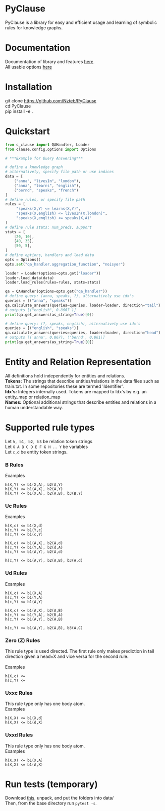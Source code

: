 PyClause
==============
PyClause is a library for easy and efficient usage and learning of symbolic rules for knowledge graphs.

# Documentation
Documentation of library and features [here](https://pyclause.readthedocs.io/en/latest/index.html). <br>
All usable options [here](config-default.yaml) 


# Installation
git clone https://github.com/Nzteb/PyClause \
cd PyClause \
pip install -e .

# Quickstart
```python
from c_clause import QAHandler, Loader
from clause.config.options import Options

# ***Example for Query Answering***

# define a knowledge graph
# alternatively, specify file path or use indices
data = [
    ("anna", "livesIn", "london"),
    ("anna", "learns", "english"),
    ("bernd", "speaks", "french")
]
# define rules, or specify file path
rules = [
     "speaks(X,Y) <= learns(X,Y)",
     "speaks(X,english) <= livesIn(X,london)",
     "speaks(X,english) <= speaks(X,A)"
]
# define rule stats: num_preds, support
stats = [
    [20, 10],
    [40, 35],
    [50, 5],
]
# define options, handlers and load data
opts = Options()
opts.set("qa_handler.aggregation_function", "noisyor")

loader = Loader(options=opts.get("loader"))
loader.load_data(data)
loader.load_rules(rules=rules, stats=stats)

qa = QAHandler(options=opts.get("qa_handler"))
# define query: (anna, speaks, ?), alternatively use idx's
queries = [("anna", "speaks")]
qa.calculate_answers(queries=queries, loader=loader, direction="tail")
# outputs [("english", 0.8667 )] 
print(qa.get_answers(as_string=True)[0])

# define query: (?, speaks, english), alternatively use idx's
queries = [("english", "speaks")]
qa.calculate_answers(queries=queries, loader=loader, direction="head")
# outputs [('anna', 0.867), ('bernd', 0.001)] 
print(qa.get_answers(as_string=True)[0])

```


# Entity and Relation Representation

All definitions hold independently for entities and relations. <br>
<strong>Tokens:</strong> The strings that describe entities/relations in the data files such as train.txt. In some repositories these are termed 'Identifier'. <br>
<strong>Idx's:</strong> Integers internally used. Tokens are mapped to Idx's by e.g. an entity_map or relation_map <br>
<strong>Names:</strong> Optional additional strings that describe entities and relations in a human understandable way. <br>

# Supported rule types

Let ```h, b1, b2, b3``` be relation token strings. <br>
Let ```X A B C D E F G H .. Y``` be variables <br>
Let ```c,d``` be entity token strings. <br>

### B Rules
Examples<br>
```
h(X,Y) <= b1(X,A), b2(A,Y)
h(X,Y) <= b1(A,X), b2(A,Y)
h(X,Y) <= b1(X,A), b2(A,B), b3(B,Y)
```

### Uc Rules
Examples<br>
```
h(X,c) <= b1(X,d)
h(c,Y) <= b1(Y,c)
h(c,Y) <= b1(c,Y)

h(X,c) <= b1(A,X), b2(A,d)
h(c,Y) <= b1(Y,A), b2(d,A)
h(c,Y) <= b1(A,Y), b2(A,d)

h(c,Y) <= b1(A,Y), b2(A,B), b3(A,d)
```


### Ud Rules
Examples<br>
```
h(X,c) <= b1(X,A)
h(c,Y) <= b1(Y,A)
h(c,Y) <= b1(A,Y)

h(X,c) <= b1(A,X), b2(A,B)
h(c,Y) <= b1(Y,A), b2(B,A)
h(c,Y) <= b1(A,Y), b2(A,B)

h(c,Y) <= b1(A,Y), b2(A,B), b3(A,C)
```


### Zero (Z) Rules
This rule type is used directed. The first rule only makes prediction in tail direction given a head=X and vice versa for the second rule. <br><br>
Examples<br>
```
h(X,c) <= 
h(c,Y) <= 
```

### Uxxc Rules
This rule type only has one body atom.<br>
Examples<br>
```
h(X,X) <= b1(X,d) 
h(X,X) <= b1(d,X) 
```

### Uxxd Rules
This rule type only has one body atom.<br>
Examples<br>
```
h(X,X) <= b1(X,A) 
h(X,X) <= b1(A,X) 
```




# Run tests (temporary)


Download [this](https://www.dropbox.com/scl/fi/75py3esgpsn6f370ap7q5/test-data.zip?rlkey=7i136d7d7194x2tvoxqsv0e36&dl=0), unpack, and put the folders into data/ <br>
Then, from the base directory run
```pytest -s```.



